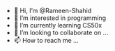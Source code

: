 - 👋 Hi, I’m @Rameen-Shahid
- 👀 I’m interested in programming
- 🌱 I’m currently learning CS50x
- 💞️ I’m looking to collaborate on ...
- 📫 How to reach me ...

<!---
Rameen-Shahid/Rameen-Shahid is a ✨ special ✨ repository because its `README.md` (this file) appears on your GitHub profile.
You can click the Preview link to take a look at your changes.
--->
